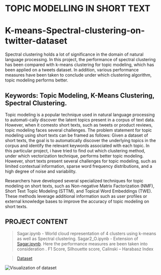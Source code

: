 # TOPIC MODELLING IN SHORT TEXT
# K-means-Spectral-clustering-on-twitter-dataset

Spectral clustering holds a lot of significance in the domain of natural language processing. In this project, the performance of spectral clustering has been compared with k-means clustering for topic modeling, which has been applied on a tweets dataset. In addition, various performance measures have been taken to conclude under which
clustering algorithm, topic modeling performs better.
## Keywords: Topic Modeling, K-Means Clustering, Spectral Clustering.

Topic modeling is a popular technique used in natural language processing to automati-cally discover the latent topics present in a corpus of text data. However, when it comesto short texts, such as tweets or product reviews, topic modeling faces several challenges.
The problem statement for topic modeling using short texts can be framed as follows:
Given a dataset of short texts, the goal is to automatically discover the underlying topics in the corpus and identify the relevant keywords associated with each topic. In this particular project, i have tried to find out which clustering method, under which vectorization technique, performs better topic modeling. However, short texts present several challenges for topic modeling, such as limited contextual information, sparse word frequency distributions, and a high degree of noise and variability.

Researchers have developed several specialized techniques for topic modeling on short texts, such as Non-negative Matrix Factorization (NMF), Short Text Topic Modeling
(STTM), and Topical Word Embeddings (TWE). These methods leverage additional information such as user profiles or external knowledge bases to improve the accuracy
of topic modeling on short texts.

## PROJECT CONTENT
> Sagar.ipynb - World cloud representation of 4 clusters using k-means as well as Spectral clustering.
> Sagar2_O.ipynb - Extension of  [Sagar.ipynb]([https://pages.github.com/](https://github.com/SAGAR-NAYAK2000/K-means-Spectral-clustering-on-twitter-dataset/blob/main/Sagar.ipynb)). Here the performance measures are been taken into consideration . F1 Score, Silhouette score, Calinski – Harabasz Index  

> [Dataset](https://drive.google.com/drive/folders/1M_7jAJdlEFVFlAdKeN4_74Uv5ZrPxpXT?usp=sharing)

![Visualization of dataset]([https://myoctocat.com/assets/images/base-octocat.svg](https://drive.google.com/file/d/1j7e_-nvmoNcFTFywnByHR6KgbIUr4_N1/view?usp=share_link)(https://drive.google.com/file/d/18kosh6fWYbT4Mdet26TYpU-iFBpg79E7/view?usp=share_link))
